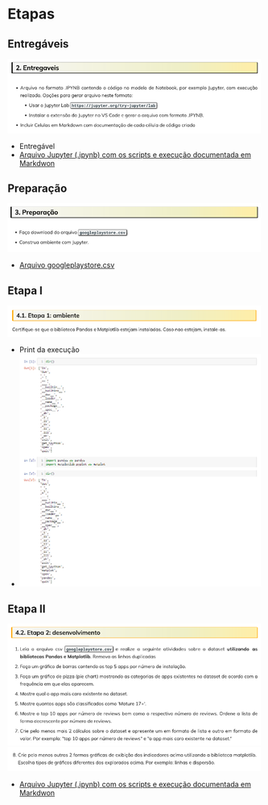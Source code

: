 # Etapas


## Entregáveis
![Entregáveis](../Desafio/2_entregaveis.png)
- Entregável
- [Arquivo Jupyter (.ipynb) com os scripts e execução documentada em Markdwon](../Desafio/etapa-2/desafio.ipynb)


## Preparação
![Preparação](../Desafio/3_preparacao.png)
- [Arquivo googleplaystore.csv](../Desafio/etapa-2/googleplaystore.csv)


## Etapa I
![Etapa I](../Desafio/4.1_etapa_1.png)
- Print da execução
- ![Print da instalação das bibliotecas](../Desafio/etapa-1/print_desafio.png)


## Etapa II
![Etapa II](../Desafio/4.1_etapa_2.1.png)
![Etapa II](../Desafio/4.1_etapa_2.2.png)
- [Arquivo Jupyter (.ipynb) com os scripts e execução documentada em Markdwon](../Desafio/etapa-2/desafio.ipynb)

